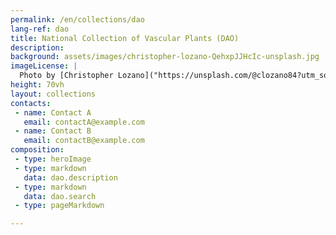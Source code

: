 ```yaml
---
permalink: /en/collections/dao
lang-ref: dao
title: National Collection of Vascular Plants (DAO)
description:
background: assets/images/christopher-lozano-QehxpJJHcIc-unsplash.jpg
imageLicense: |
  Photo by [Christopher Lozano]("https://unsplash.com/@clozano84?utm_source=unsplash&utm_medium=referral&utm_content=creditCopyText") on [Unsplash]("https://unsplash.com/?utm_source=unsplash&utm_medium=referral&utm_content=creditCopyText")
height: 70vh
layout: collections
contacts:
 - name: Contact A
   email: contactA@example.com
 - name: Contact B
   email: contactB@example.com
composition:
 - type: heroImage
 - type: markdown
   data: dao.description
 - type: markdown
   data: dao.search
 - type: pageMarkdown

---
```

